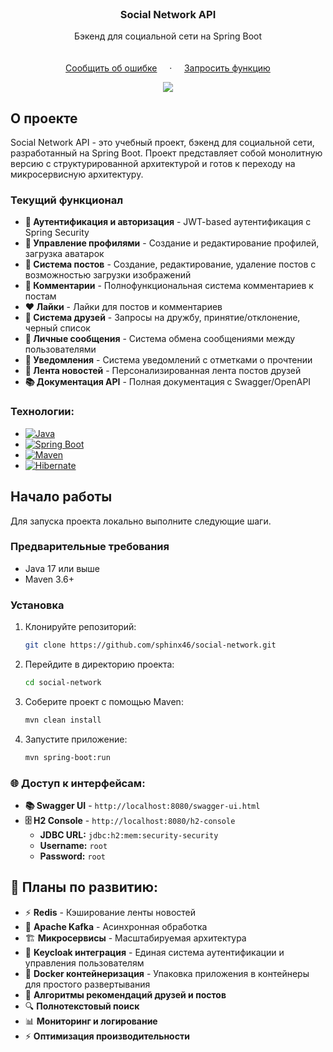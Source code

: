 
<!-- PROJECT LOGO -->
<br />
<div align="center">

<h3 align="center">Social Network API</h3>

  <p align="center">
    Бэкенд для социальной сети на Spring Boot
    <br />
    <br />
    <br />
    <a href="https://github.com/sphinx46/social-network/issues/new?labels=bug">Сообщить об ошибке</a>
    &nbsp;&nbsp;&nbsp;&nbsp;·&nbsp;&nbsp;&nbsp;&nbsp;
    <a href="https://github.com/sphinx46/social-network/issues/new?labels=enhancement">Запросить функцию</a>
  </p>
</div>

<!-- SKILL ICONS -->
<p align="center">
  <img src="https://skillicons.dev/icons?i=java,spring,maven,hibernate" />
</p>

## О проекте

Social Network API - это учебный проект, бэкенд для социальной сети, разработанный на Spring Boot. 
Проект представляет собой монолитную версию с cтруктурированной архитектурой и готов к переходу на микросервисную архитектуру.

### Текущий функционал

- **🔐 Аутентификация и авторизация** - JWT-based аутентификация с Spring Security
- **👤 Управление профилями** - Создание и редактирование профилей, загрузка аватарок
- **📝 Система постов** - Создание, редактирование, удаление постов с возможностью загрузки изображений
- **💬 Комментарии** - Полнофункциональная система комментариев к постам
- **❤️ Лайки** - Лайки для постов и комментариев
- **👥 Система друзей** - Запросы на дружбу, принятие/отклонение, черный список
- **📨 Личные сообщения** - Система обмена сообщениями между пользователями
- **🔔 Уведомления** - Система уведомлений с отметками о прочтении
- **📰 Лента новостей** - Персонализированная лента постов друзей
- **📚 Документация API** - Полная документация с Swagger/OpenAPI

### Технологии:

* [![Java][Java]][Java-url]
* [![Spring Boot][Spring]][Spring-url]
* [![Maven][Maven]][Maven-url]
* [![Hibernate][Hibernate]][Hibernate-url]

## Начало работы

Для запуска проекта локально выполните следующие шаги.

### Предварительные требования

* Java 17 или выше
* Maven 3.6+

### Установка

1. Клонируйте репозиторий:
   ```sh
   git clone https://github.com/sphinx46/social-network.git
   ```
2. Перейдите в директорию проекта:
   ```sh
   cd social-network
   ```
3. Соберите проект с помощью Maven:
   ```sh
   mvn clean install
   ```
4. Запустите приложение:
   ```sh
   mvn spring-boot:run
   ```

### 🌐 Доступ к интерфейсам:

- **📚 Swagger UI** - `http://localhost:8080/swagger-ui.html`
- **🗄️ H2 Console** - `http://localhost:8080/h2-console`
  - **JDBC URL:** `jdbc:h2:mem:security-security`
  - **Username:** `root`
  - **Password:** `root`


 ## 🚀 Планы по развитию:
    
- ⚡ **Redis** - Кэширование ленты новостей
- 🚀 **Apache Kafka** - Асинхронная обработка
- 🏗️ **Микросервисы** - Масштабируемая архитектура
- 🔐 **Keycloak интеграция** - Единая система аутентификации и управления пользователям
- 🐳 **Docker контейнеризация** - Упаковка приложения в контейнеры для простого развертывания
- 🎯 **Алгоритмы рекомендаций друзей и постов**
- 🔍 **Полнотекстовый поиск**
- 📊 **Мониторинг и логирование**
- ⚡ **Оптимизация производительности**

[Java]: https://img.shields.io/badge/Java-007396?style=for-the-badge&logo=java&logoColor=white
[Java-url]: https://www.java.com/
[Spring]: https://img.shields.io/badge/Spring_Boot-6DB33F?style=for-the-badge&logo=springboot&logoColor=white
[Spring-url]: https://spring.io/projects/spring-boot
[Maven]: https://img.shields.io/badge/Maven-C71A36?style=for-the-badge&logo=apache-maven&logoColor=white
[Maven-url]: https://maven.apache.org
[Hibernate]: https://img.shields.io/badge/Hibernate-59666C?style=for-the-badge&logo=Hibernate&logoColor=white
[Hibernate-url]: https://hibernate.org/
